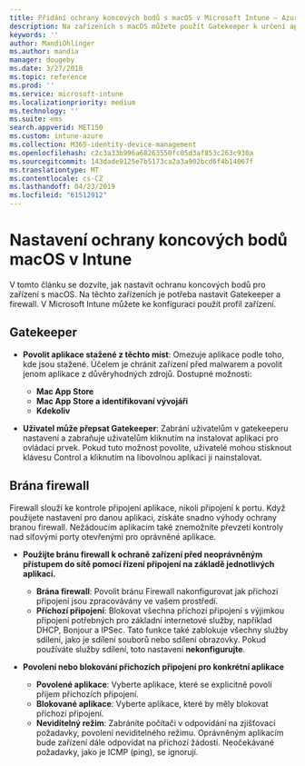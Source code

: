 ```yaml
---
title: Přidání ochrany koncových bodů s macOS v Microsoft Intune – Azure | Microsoft Docs
description: Na zařízeních s macOS můžete použít Gatekeeper k určení aplikací, které se smí instalovat, včetně aplikací z Mac App Storu. V Microsoft Intune také můžete určitým aplikacím povolit nebo nakonfigurovat průchod bránou firewall nebo můžete určité aplikace zablokovat, použít neviditelný režim utajení, případně blokovat určité typy příchozích připojení.
keywords: ''
author: MandiOhlinger
ms.author: mandia
manager: dougeby
ms.date: 3/27/2018
ms.topic: reference
ms.prod: ''
ms.service: microsoft-intune
ms.localizationpriority: medium
ms.technology: ''
ms.suite: ems
search.appverid: MET150
ms.custom: intune-azure
ms.collection: M365-identity-device-management
ms.openlocfilehash: c2c3a33b996a68263550fc05d3af853c263c930a
ms.sourcegitcommit: 143dade9125e7b5173ca2a3a902bcd6f4b14067f
ms.translationtype: MT
ms.contentlocale: cs-CZ
ms.lasthandoff: 04/23/2019
ms.locfileid: "61512912"
---
```

# <a name="macos-endpoint-protection-settings-in-intune"></a>Nastavení ochrany koncových bodů macOS v Intune

V tomto článku se dozvíte, jak nastavit ochranu koncových bodů pro zařízení s macOS. Na těchto zařízeních je potřeba nastavit Gatekeeper a firewall. V Microsoft Intune můžete ke konfiguraci použít profil zařízení.

## <a name="gatekeeper"></a>Gatekeeper

- **Povolit aplikace stažené z těchto míst**: Omezuje aplikace podle toho, kde jsou stažené. Účelem je chránit zařízení před malwarem a povolit jenom aplikace z důvěryhodných zdrojů. Dostupné možnosti: 
  - **Mac App Store**
  - **Mac App Store a identifikovaní vývojáři**
  - **Kdekoliv**

- **Uživatel může přepsat Gatekeeper**: Zabrání uživatelům v gatekeeperu nastavení a zabraňuje uživatelům kliknutím na instalovat aplikaci pro ovládací prvek. Pokud tuto možnost povolíte, uživatelé mohou stisknout klávesu Control a kliknutím na libovolnou aplikaci ji nainstalovat.

## <a name="firewall"></a>Brána firewall

Firewall slouží ke kontrole připojení aplikace, nikoli připojení k portu. Když použijete nastavení pro danou aplikaci, získáte snadno výhody ochrany branou firewall. Nežádoucím aplikacím také znemožníte převzetí kontroly nad síťovými porty otevřenými pro oprávněné aplikace.

- **Použijte bránu firewall k ochraně zařízení před neoprávněným přístupem do sítě pomocí řízení připojení na základě jednotlivých aplikací.**
  - **Brána firewall**: Povolit bránu Firewall nakonfigurovat jak příchozí připojení jsou zpracovávány ve vašem prostředí.
  - **Příchozí připojení**: Blokovat všechna příchozí připojení s výjimkou připojení potřebných pro základní internetové služby, například DHCP, Bonjour a IPSec. Tato funkce také zablokuje všechny služby sdílení, jako je sdílení souborů nebo sdílení obrazovky. Pokud používáte služby sdílení, toto nastavení **nekonfigurujte**.

- **Povolení nebo blokování příchozích připojení pro konkrétní aplikace**
  - **Povolené aplikace**: Vyberte aplikace, které se explicitně povolí příjem příchozích připojení.
  - **Blokované aplikace**: Vyberte aplikace, které by měly blokovat příchozí připojení.
  - **Neviditelný režim**: Zabráníte počítači v odpovídání na zjišťovací požadavky, povolení neviditelného režimu. Oprávněným aplikacím bude zařízení dále odpovídat na příchozí žádosti. Neočekávané požadavky, jako je ICMP (ping), se ignorují.
